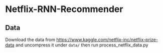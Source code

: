 # Netflix-RNN-Recommender

## Data
Download the data from https://www.kaggle.com/netflix-inc/netflix-prize-data and uncompress it under `data/` then run process_netflix_data.py


